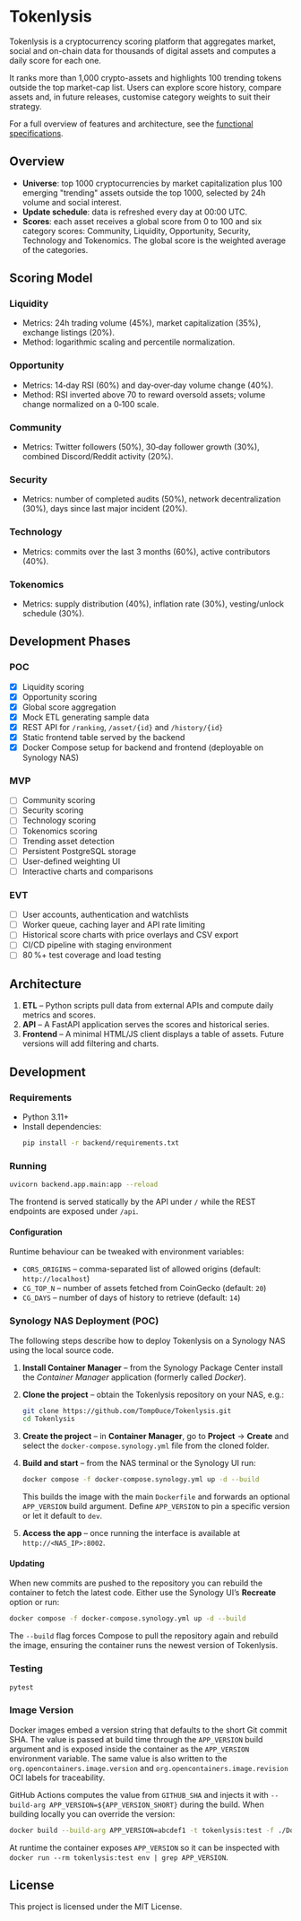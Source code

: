 # Tokenlysis

Tokenlysis is a cryptocurrency scoring platform that aggregates market, social and on-chain data for thousands of digital assets and computes a daily score for each one.

It ranks more than 1,000 crypto-assets and highlights 100 trending tokens outside the top market-cap list. Users can explore score history, compare assets and, in future releases, customise category weights to suit their strategy.

For a full overview of features and architecture, see the [functional specifications](Functional_specs.md).

## Overview

- **Universe**: top 1000 cryptocurrencies by market capitalization plus 100 emerging "trending" assets outside the top 1000, selected by 24h volume and social interest.
- **Update schedule**: data is refreshed every day at 00:00 UTC.
- **Scores**: each asset receives a global score from 0 to 100 and six category scores: Community, Liquidity, Opportunity, Security, Technology and Tokenomics. The global score is the weighted average of the categories.

## Scoring Model

### Liquidity
- Metrics: 24h trading volume (45%), market capitalization (35%), exchange listings (20%).
- Method: logarithmic scaling and percentile normalization.

### Opportunity
- Metrics: 14‑day RSI (60%) and day‑over‑day volume change (40%).
- Method: RSI inverted above 70 to reward oversold assets; volume change normalized on a 0‑100 scale.

### Community
- Metrics: Twitter followers (50%), 30‑day follower growth (30%), combined Discord/Reddit activity (20%).

### Security
- Metrics: number of completed audits (50%), network decentralization (30%), days since last major incident (20%).

### Technology
- Metrics: commits over the last 3 months (60%), active contributors (40%).

### Tokenomics
- Metrics: supply distribution (40%), inflation rate (30%), vesting/unlock schedule (30%).

## Development Phases

### POC
- [x] Liquidity scoring
- [x] Opportunity scoring
- [x] Global score aggregation
- [x] Mock ETL generating sample data
- [x] REST API for `/ranking`, `/asset/{id}` and `/history/{id}`
- [x] Static frontend table served by the backend
- [x] Docker Compose setup for backend and frontend (deployable on Synology NAS)

### MVP
- [ ] Community scoring
- [ ] Security scoring
- [ ] Technology scoring
- [ ] Tokenomics scoring
- [ ] Trending asset detection
- [ ] Persistent PostgreSQL storage
- [ ] User-defined weighting UI
- [ ] Interactive charts and comparisons

### EVT
- [ ] User accounts, authentication and watchlists
- [ ] Worker queue, caching layer and API rate limiting
- [ ] Historical score charts with price overlays and CSV export
- [ ] CI/CD pipeline with staging environment
- [ ] 80 %+ test coverage and load testing

## Architecture

1. **ETL** – Python scripts pull data from external APIs and compute daily metrics and scores.
2. **API** – A FastAPI application serves the scores and historical series.
3. **Frontend** – A minimal HTML/JS client displays a table of assets. Future versions will add filtering and charts.

## Development

### Requirements

- Python 3.11+
- Install dependencies:
  ```bash
  pip install -r backend/requirements.txt
  ```

### Running

```bash
uvicorn backend.app.main:app --reload
```

The frontend is served statically by the API under `/` while the REST endpoints
are exposed under `/api`.

#### Configuration

Runtime behaviour can be tweaked with environment variables:

- `CORS_ORIGINS` – comma-separated list of allowed origins (default:
  `http://localhost`)
- `CG_TOP_N` – number of assets fetched from CoinGecko (default: `20`)
- `CG_DAYS` – number of days of history to retrieve (default: `14`)

### Synology NAS Deployment (POC)

The following steps describe how to deploy Tokenlysis on a Synology NAS using
the local source code.

1. **Install Container Manager** – from the Synology Package Center install the
   *Container Manager* application (formerly called *Docker*).
2. **Clone the project** – obtain the Tokenlysis repository on your NAS, e.g.:

   ```bash
   git clone https://github.com/Tomp0uce/Tokenlysis.git
   cd Tokenlysis
   ```

3. **Create the project** – in **Container Manager**, go to **Project** →
   **Create** and select the `docker-compose.synology.yml` file from the cloned
   folder.
4. **Build and start** – from the NAS terminal or the Synology UI run:

   ```bash
   docker compose -f docker-compose.synology.yml up -d --build
   ```

   This builds the image with the main `Dockerfile` and forwards an optional
   `APP_VERSION` build argument. Define `APP_VERSION` to pin a specific version
   or let it default to `dev`.
5. **Access the app** – once running the interface is available at
   `http://<NAS_IP>:8002`.

#### Updating

When new commits are pushed to the repository you can rebuild the container to
fetch the latest code. Either use the Synology UI’s **Recreate** option or run:

```bash
docker compose -f docker-compose.synology.yml up -d --build
```

The `--build` flag forces Compose to pull the repository again and rebuild the
image, ensuring the container runs the newest version of Tokenlysis.

### Testing

```bash
pytest
```

### Image Version

Docker images embed a version string that defaults to the short Git commit SHA.
The value is passed at build time through the `APP_VERSION` build argument and is
exposed inside the container as the `APP_VERSION` environment variable. The same
value is also written to the `org.opencontainers.image.version` and
`org.opencontainers.image.revision` OCI labels for traceability.

GitHub Actions computes the value from `GITHUB_SHA` and injects it with
`--build-arg APP_VERSION=${APP_VERSION_SHORT}` during the build. When building
locally you can override the version:

```bash
docker build --build-arg APP_VERSION=abcdef1 -t tokenlysis:test -f ./Dockerfile .
```

At runtime the container exposes `APP_VERSION` so it can be inspected with
`docker run --rm tokenlysis:test env | grep APP_VERSION`.

## License

This project is licensed under the MIT License.

